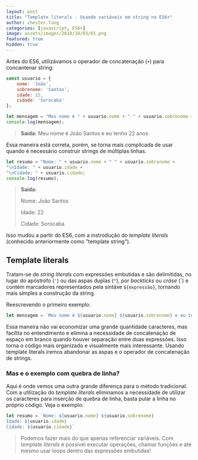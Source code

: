 ```yaml
---
layout: post
title: "Template literals - Usando variáveis em string no ES6+"
author: chester.fung
categories: [javascript, ES6+]
image: assets/images/2018/10/03/01.png
featured: true
hidden: true
---
```

Antes do ES6, utilizávamos o operador de concatenação (`+`) para concantenar string:

```js
const usuario = {
    nome: 'João',
    sobrenome: 'Santos',
    idade: 22,
    cidade: 'Sorocaba'
};

let mensagem = "Meu nome é " + usuario.nome + " " + usuario.sobrenome + " e eu tenho " + usuario.idade + " anos.";
console.log(mensagem);
```

> **Saída:**
> Meu nome é João Santos e eu tenho 22 anos.

Essa maneira está correta, porém, se torna mais complicada de usar quando é necessário construir strings de múltiplas linhas.

```js
let resumo = "Nome: " + usuario.nome + " " + usuario.sobrenome +
"\nIdade: " + usuario.idade +
"\nCidade: " + usuario.cidade;
console.log(resumo);
```

> **Saída:**
>
> Nome: João Santos
>
> Idade: 22
>
>Cidade: Sorocaba

Isso mudou a partir do ES6, com a instrodução do *template literals* (conhecido anteriormente como "template string").

## Template literals

Tratam-se de *string literals* com expressões embutidas e são delimitidas, no lugar do apóstrofo (`'`) ou das aspas duplas (`"`), por *backticks* ou *cráse* (\`) e contém marcadores representados pela sintáxe `${expressão}`, tornando mais simples a construção da string.

Reescrevendo o primeiro exemplo:

```js
let mensagem = `Meu nome é ${usuario.nome} ${usuario.sobrenome} e eu tenho ${usuario.idade} anos`;
```

Essa maneira não vai economizar uma grande quantidade caracteres, mas facilita no entendimento e elimina a necessidade de concatenação de espaço em branco quando houver separação entre duas expressões. Isso torna o código mais organizado e visualmente mais interessante. Usando template literals iremos abandonar as aspas e o operador de concatenação de strings.

### Mas e o exemplo com quebra de linha?

Aqui é onde vemos uma outra grande diferença para o método tradicional. Com a utilização do *template literals* eliminamos a necessidade de utilizar os caracteres para inserção de quebra de linha, basta pular a linha no próprio código. Veja o exemplo:

```js
let resumo = `Nome: ${usuario.nome} ${usuario.sobrenome}
Idade: ${usuario.idade}
Cidade: ${usuario.cidade}`
```

> Podemos fazer mais do que apenas referenciar variáveis. Com *template literals* é possível executar operações, chamar funções e até mesmo usar loops dentro das expressões embutidas!

